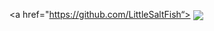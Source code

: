 <a href="https://github.com/LittleSaltFish“>
  <img align="center" src="https://github-readme-stats.vercel.app/api?username=LittleSaltFish&show_icons=true&theme=dracula" />
</a>

